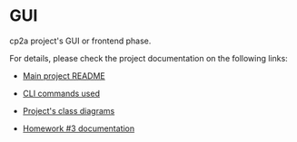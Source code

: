 # GUI

cp2a project's GUI or frontend phase.

For details, please check the project documentation on the following links:

- [Main project README](https://github.com/imperionite/cp2a/blob/main/README.md)

- [CLI commands used](https://github.com/imperionite/cp2a/blob/main/RUNNING.md)

- [Project's class diagrams](https://github.com/imperionite/cp2a/blob/main/CLASS_DIAGRAM.md)

- [Homework #3 documentation](https://github.com/imperionite/cp2a/blob/main/Homework%20%233%3A%20GUI%20Practice.md)

